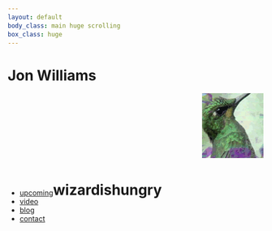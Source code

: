 ```yaml
---
layout: default 
body_class: main huge scrolling
box_class: huge
---
```

<h1>Jon Williams</h1>

<marquee>
<img src="include/hummingbird.gif">
<img src="include/hummingbird.gif">
<img src="include/hummingbird.gif">
<img src="include/hummingbird.gif">
<img src="include/hummingbird.gif">
<img src="include/hummingbird.gif">
<img src="include/hummingbird.gif">
<img src="include/hummingbird.gif">
<img src="include/hummingbird.gif">
<img src="include/hummingbird.gif">
<img src="include/hummingbird.gif">
<img src="include/hummingbird.gif">
<img src="include/hummingbird.gif">
<img src="include/hummingbird.gif">
<img src="include/hummingbird.gif">
<img src="include/hummingbird.gif">
<img src="include/hummingbird.gif">
<img src="include/hummingbird.gif">
<img src="include/hummingbird.gif">
<img src="include/hummingbird.gif">
<img src="include/hummingbird.gif">
</marquee>
<div>

<ul style="float:left" class="root">
  <li><a class="upcoming" href="upcoming.html">upcoming</a></li>

  <li><a class="video" href="media.html">video</a></li>

  <!--
  <li>music
    <ul class="less">
        <li><a href="http://chmmrwhenagitated.com/">Chmmr When Agitated</a></li>
        <li><a href="http://soundcloud.com/enoch-aln">Enoch A.L.N.</a></li>
        <li class="less"><a href="http://soundcloud.com/wizardishungry/palaka-pyuri-crest-jewel-mix">Palaka Pyuri</a></li>
    </ul>
  </li>
  -->

  <li><a class="blog" href="http://jonwillia.ms/">blog</a></li>

  <li><a class="contact" href="mailto:jon@wizardishungry.com">contact</a></li>

</ul>
<!--
<br clear="all">
<div></div>
-->
<h1>wizardishungry</h1>
